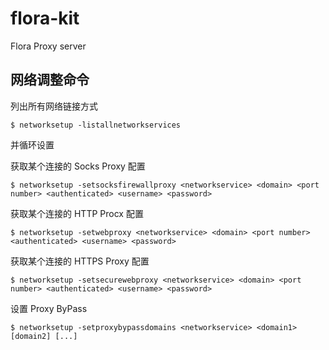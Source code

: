 # flora-kit
Flora Proxy server

## 网络调整命令

列出所有网络链接方式

```
$ networksetup -listallnetworkservices
```

并循环设置

获取某个连接的 Socks Proxy 配置

```
$ networksetup -setsocksfirewallproxy <networkservice> <domain> <port number> <authenticated> <username> <password>
```

获取某个连接的 HTTP Procx 配置

```
$ networksetup -setwebproxy <networkservice> <domain> <port number> <authenticated> <username> <password>
```

获取某个连接的 HTTPS Proxy 配置

```
$ networksetup -setsecurewebproxy <networkservice> <domain> <port number> <authenticated> <username> <password>
```

设置 Proxy ByPass

```
$ networksetup -setproxybypassdomains <networkservice> <domain1> [domain2] [...]
```